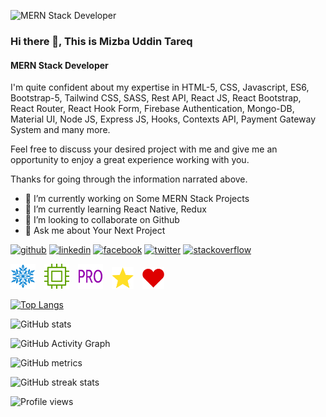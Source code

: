 ![MERN Stack Developer](https://media-exp1.licdn.com/dms/image/C4E16AQHo0V4EF16Svw/profile-displaybackgroundimage-shrink_350_1400/0/1638454831526?e=1645056000&v=beta&t=9dwiq-u8eHj4jpskEi5JGp4XhZXKIq-mQB2Fq2xWiFQ)
### Hi there 👋, This is Mizba Uddin Tareq
#### MERN Stack Developer


I'm quite confident about my expertise in HTML-5, CSS, Javascript, ES6, Bootstrap-5, Tailwind CSS, SASS, Rest API, React JS, React Bootstrap, React Router, React Hook Form, Firebase Authentication, Mongo-DB, Material UI, Node JS, Express JS, Hooks, Contexts API, Payment Gateway System and many more.

Feel free to discuss your desired project with me and give me an opportunity to enjoy a great experience working with you.

Thanks for going through the information narrated above.

- 🔭 I’m currently working on Some MERN Stack Projects 
- 🌱 I’m currently learning React Native, Redux 
- 👯 I’m looking to collaborate on Github 
- 💬 Ask me about Your Next Project 


[<img src='https://cdn.jsdelivr.net/npm/simple-icons@3.0.1/icons/github.svg' alt='github' height='40'>](https://github.com/mizbauddintareq)  [<img src='https://cdn.jsdelivr.net/npm/simple-icons@3.0.1/icons/linkedin.svg' alt='linkedin' height='40'>](https://www.linkedin.com/in/mizba-uddin-tareq-415a59218/)  [<img src='https://cdn.jsdelivr.net/npm/simple-icons@3.0.1/icons/facebook.svg' alt='facebook' height='40'>](https://www.facebook.com/mizbauddintareq)  [<img src='https://cdn.jsdelivr.net/npm/simple-icons@3.0.1/icons/twitter.svg' alt='twitter' height='40'>](https://twitter.com/MizbaTareq)  [<img src='https://cdn.jsdelivr.net/npm/simple-icons@3.0.1/icons/stackoverflow.svg' alt='stackoverflow' height='40'>](https://stackoverflow.com/users/mizba-uddin-tareq)  

<a href='https://archiveprogram.github.com/'><img src='https://raw.githubusercontent.com/acervenky/animated-github-badges/master/assets/acbadge.gif' width='40' height='40'></a> <a href='https://docs.github.com/en/developers'><img src='https://raw.githubusercontent.com/acervenky/animated-github-badges/master/assets/devbadge.gif' width='40' height='40'></a> <a href='https://github.com/pricing'><img src='https://raw.githubusercontent.com/acervenky/animated-github-badges/master/assets/pro.gif' width='40' height='40'></a> <a href='https://stars.github.com/'><img src='https://raw.githubusercontent.com/acervenky/animated-github-badges/master/assets/starbadge.gif' width='35' height='35'></a> <a href='https://docs.github.com/en/github/supporting-the-open-source-community-with-github-sponsors'><img src='https://raw.githubusercontent.com/acervenky/animated-github-badges/master/assets/sponsorbadge.gif' width='35' height='35'></a> 

[![Top Langs](https://github-readme-stats.vercel.app/api/top-langs/?username=mizbauddintareq)](https://github.com/anuraghazra/github-readme-stats)

![GitHub stats](https://github-readme-stats.vercel.app/api?username=mizbauddintareq&show_icons=true&count_private=true)  

![GitHub Activity Graph](https://activity-graph.herokuapp.com/graph?username=mizbauddintareq)  

![GitHub metrics](https://metrics.lecoq.io/mizbauddintareq)  

![GitHub streak stats](https://github-readme-streak-stats.herokuapp.com/?user=mizbauddintareq)  

![Profile views](https://gpvc.arturio.dev/mizbauddintareq)  
